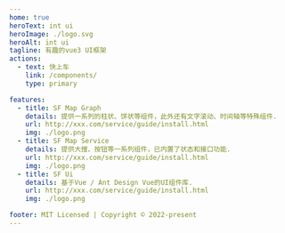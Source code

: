 ```yaml
---
home: true
heroText: int ui
heroImage: ./logo.svg
heroAlt: int ui
tagline: 有趣的vue3 UI框架
actions:
  - text: 快上车
    link: /components/
    type: primary

features:
  - title: SF Map Graph
    details: 提供一系列的柱状、饼状等组件，此外还有文字滚动、时间轴等特殊组件.
    url: http://xxx.com/service/guide/install.html
    img: ./logo.png
  - title: SF Map Service
    details: 提供大搜、按钮等一系列组件，已内置了状态和接口功能.
    url: http://xxx.com/service/guide/install.html
    img: ./logo.png
  - title: SF Ui 
    details: 基于Vue / Ant Design Vue的UI组件库.
    url: http://xxx.com/service/guide/install.html
    img: ./logo.png

footer: MIT Licensed | Copyright © 2022-present
---
```



